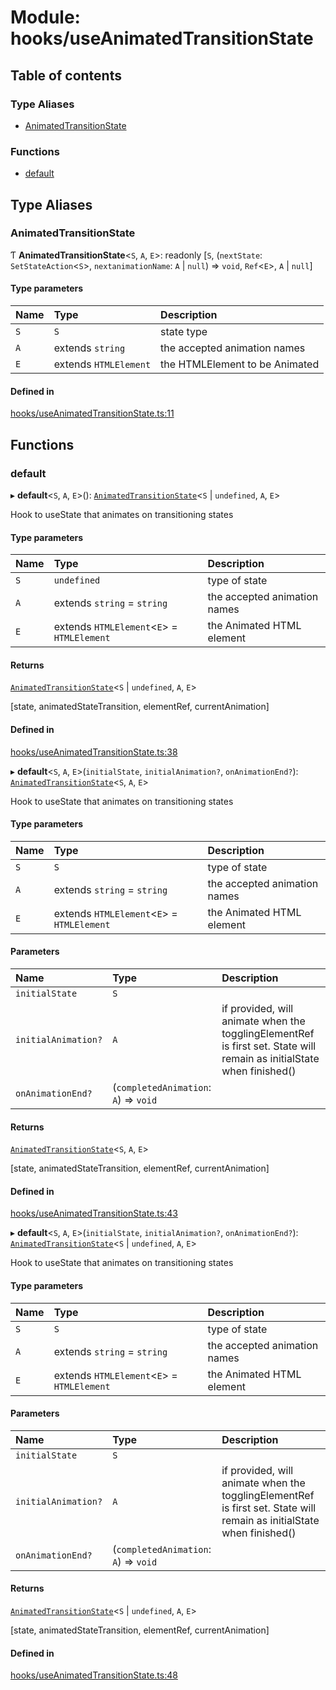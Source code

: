 # Module: hooks/useAnimatedTransitionState

## Table of contents

### Type Aliases

- [AnimatedTransitionState](../wiki/hooks.useAnimatedTransitionState#animatedtransitionstate)

### Functions

- [default](../wiki/hooks.useAnimatedTransitionState#default)

## Type Aliases

### AnimatedTransitionState

Ƭ **AnimatedTransitionState**<`S`, `A`, `E`\>: readonly [`S`, (`nextState`: `SetStateAction`<`S`\>, `nextanimationName`: `A` \| ``null``) => `void`, `Ref`<`E`\>, `A` \| ``null``]

#### Type parameters

| Name | Type | Description |
| :------ | :------ | :------ |
| `S` | `S` | state type |
| `A` | extends `string` | the accepted animation names |
| `E` | extends `HTMLElement` | the HTMLElement to be Animated |

#### Defined in

[hooks/useAnimatedTransitionState.ts:11](https://github.com/tristanjohnson849/react-controlled-animations/blob/1674950/src/lib/hooks/useAnimatedTransitionState.ts#L11)

## Functions

### default

▸ **default**<`S`, `A`, `E`\>(): [`AnimatedTransitionState`](../wiki/hooks.useAnimatedTransitionState#animatedtransitionstate)<`S` \| `undefined`, `A`, `E`\>

Hook to useState that animates on transitioning states

#### Type parameters

| Name | Type | Description |
| :------ | :------ | :------ |
| `S` | `undefined` | type of state |
| `A` | extends `string` = `string` | the accepted animation names |
| `E` | extends `HTMLElement`<`E`\> = `HTMLElement` | the Animated HTML element |

#### Returns

[`AnimatedTransitionState`](../wiki/hooks.useAnimatedTransitionState#animatedtransitionstate)<`S` \| `undefined`, `A`, `E`\>

[state, animatedStateTransition, elementRef, currentAnimation]

#### Defined in

[hooks/useAnimatedTransitionState.ts:38](https://github.com/tristanjohnson849/react-controlled-animations/blob/1674950/src/lib/hooks/useAnimatedTransitionState.ts#L38)

▸ **default**<`S`, `A`, `E`\>(`initialState`, `initialAnimation?`, `onAnimationEnd?`): [`AnimatedTransitionState`](../wiki/hooks.useAnimatedTransitionState#animatedtransitionstate)<`S`, `A`, `E`\>

Hook to useState that animates on transitioning states

#### Type parameters

| Name | Type | Description |
| :------ | :------ | :------ |
| `S` | `S` | type of state |
| `A` | extends `string` = `string` | the accepted animation names |
| `E` | extends `HTMLElement`<`E`\> = `HTMLElement` | the Animated HTML element |

#### Parameters

| Name | Type | Description |
| :------ | :------ | :------ |
| `initialState` | `S` |  |
| `initialAnimation?` | `A` | if provided, will animate when the togglingElementRef is first set. State will remain as initialState when finished() |
| `onAnimationEnd?` | (`completedAnimation`: `A`) => `void` |  |

#### Returns

[`AnimatedTransitionState`](../wiki/hooks.useAnimatedTransitionState#animatedtransitionstate)<`S`, `A`, `E`\>

[state, animatedStateTransition, elementRef, currentAnimation]

#### Defined in

[hooks/useAnimatedTransitionState.ts:43](https://github.com/tristanjohnson849/react-controlled-animations/blob/1674950/src/lib/hooks/useAnimatedTransitionState.ts#L43)

▸ **default**<`S`, `A`, `E`\>(`initialState`, `initialAnimation?`, `onAnimationEnd?`): [`AnimatedTransitionState`](../wiki/hooks.useAnimatedTransitionState#animatedtransitionstate)<`S` \| `undefined`, `A`, `E`\>

Hook to useState that animates on transitioning states

#### Type parameters

| Name | Type | Description |
| :------ | :------ | :------ |
| `S` | `S` | type of state |
| `A` | extends `string` = `string` | the accepted animation names |
| `E` | extends `HTMLElement`<`E`\> = `HTMLElement` | the Animated HTML element |

#### Parameters

| Name | Type | Description |
| :------ | :------ | :------ |
| `initialState` | `S` |  |
| `initialAnimation?` | `A` | if provided, will animate when the togglingElementRef is first set. State will remain as initialState when finished() |
| `onAnimationEnd?` | (`completedAnimation`: `A`) => `void` |  |

#### Returns

[`AnimatedTransitionState`](../wiki/hooks.useAnimatedTransitionState#animatedtransitionstate)<`S` \| `undefined`, `A`, `E`\>

[state, animatedStateTransition, elementRef, currentAnimation]

#### Defined in

[hooks/useAnimatedTransitionState.ts:48](https://github.com/tristanjohnson849/react-controlled-animations/blob/1674950/src/lib/hooks/useAnimatedTransitionState.ts#L48)
